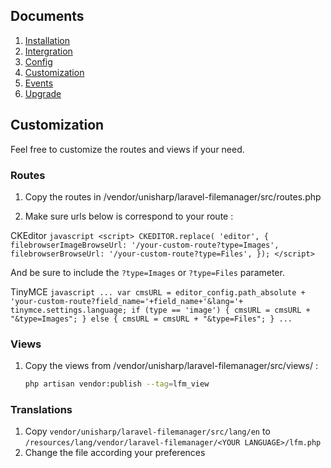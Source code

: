 ## Documents

  1. [Installation](https://github.com/UniSharp/laravel-filemanager/blob/master/doc/installation.md)
  1. [Intergration](https://github.com/UniSharp/laravel-filemanager/blob/master/doc/integration.md)
  1. [Config](https://github.com/UniSharp/laravel-filemanager/blob/master/doc/config.md)
  1. [Customization](https://github.com/UniSharp/laravel-filemanager/blob/master/doc/customization.md)
  1. [Events](https://github.com/UniSharp/laravel-filemanager/blob/master/doc/events.md)
  1. [Upgrade](https://github.com/UniSharp/laravel-filemanager/blob/master/doc/upgrade.md)

## Customization

Feel free to customize the routes and views if your need.

### Routes

1. Copy the routes in /vendor/unisharp/laravel-filemanager/src/routes.php

1. Make sure urls below is correspond to your route :

  CKEditor
    ```javascript
        <script>
            CKEDITOR.replace( 'editor', {
                filebrowserImageBrowseUrl: '/your-custom-route?type=Images',
                filebrowserBrowseUrl: '/your-custom-route?type=Files',
            });
        </script>
    ```
    
  And be sure to include the `?type=Images` or `?type=Files` parameter.

  TinyMCE
    ```javascript
        ...
        var cmsURL = editor_config.path_absolute + 'your-custom-route?field_name='+field_name+'&lang='+ tinymce.settings.language;
        if (type == 'image') {
          cmsURL = cmsURL + "&type=Images";
        } else {
          cmsURL = cmsURL + "&type=Files";
        }
        ...
    ```

### Views

1. Copy the views from /vendor/unisharp/laravel-filemanager/src/views/ :

    ```bash
    php artisan vendor:publish --tag=lfm_view
    ```

### Translations

1. Copy `vendor/unisharp/laravel-filemanager/src/lang/en` to `/resources/lang/vendor/laravel-filemanager/<YOUR LANGUAGE>/lfm.php`
2. Change the file according your preferences
